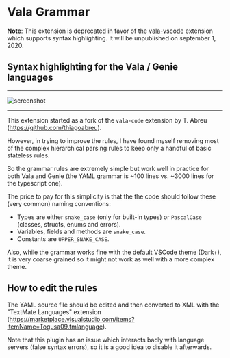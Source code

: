 # Vala Grammar

**Note**: This extension is deprecated in favor of the [vala-vscode](https://marketplace.visualstudio.com/items?itemName=prince781.vala) extension which supports syntax highlighting. It will be unpublished on september 1, 2020.

## Syntax highlighting for the Vala / Genie languages

---

![screenshot](images/screen1.png)

---

This extension started as a fork of the `vala-code` extension by T. Abreu (https://github.com/thiagoabreu).

However, in trying to improve the rules, I have found myself removing most of the complex hierarchical parsing rules to keep only a handful of basic stateless rules.

So the grammar rules are extremely simple but work well in practice for both Vala and Genie (the YAML grammar is ~100 lines vs. ~3000 lines for the typescript one).

The price to pay for this simplicity is that the the code should follow these (very common) naming conventions:

- Types are either `snake_case` (only for built-in types) or `PascalCase` (classes, structs, enums and errors).
- Variables, fields and methods are `snake_case`.
- Constants are `UPPER_SNAKE_CASE`.

Also, while the grammar works fine with the default VSCode theme (Dark+), it is very coarse grained so it might not work as well with a more complex theme.

## How to edit the rules

The YAML source file should be edited and then converted to XML with the "TextMate Languages" extension (https://marketplace.visualstudio.com/items?itemName=Togusa09.tmlanguage).

Note that this plugin has an issue which interacts badly with language servers (false syntax errors), so it is a good idea to disable it afterwards.
